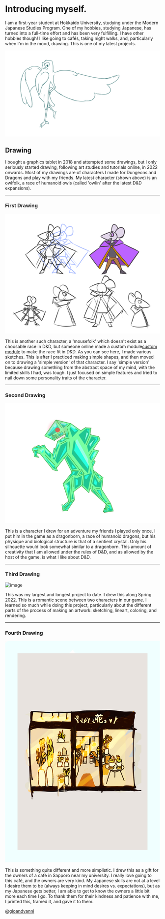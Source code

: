 # Introducing myself.
I am a first-year student at Hokkaido University, studying under the Modern Japanese Studies Program. One of my hobbies, studying Japanese, has turned into a full-time effort and has been very fulfilling. I have other hobbies though! I like going to cafés, taking night walks, and, particularly when I'm in the mood, drawing. This is one of my latest projects.

![image](/img/latest.png)

## Drawing

I bought a graphics tablet in 2018 and attempted some drawings, but I only seriously started drawing, following art studies and tutorials online, in 2022 onwards. Most of my drawings are of characters I made for Dungeons and Dragons and play with my friends. My latest character (shown above) is an owlfolk, a race of humanoid owls (called 'owlin' after the latest D&D expansions).

---

### First Drawing

![image](/img/first.png)

This is another such character, a 'mousefolk' which doesn't exist as a choosable race in D&D, but someone online made a custom module[custom module](https://www.dandwiki.com/wiki/Mousefolk_(5e_Race)) to make the race fit in D&D. As you can see here, I made various sketches. This is after I practiced making simple shapes, and then moved on to drawing a 'simple version' of that character. I say 'simple version' because drawing something from the abstract space of my mind, with the limited skills I had, was tough. I just focused on simple features and tried to nail down some personality traits of the character.

---

### Second Drawing

![image](/img/second.png)

This is a character I drew for an adventure my friends I played only once. I put him in the game as a dragonborn, a race of humanoid dragons, but his physique and biological structure is that of a sentient crystal. Only his silhouette would look somewhat similar to a dragonborn. This amount of creativity that I am allowed under the rules of D&D, and as allowed by the host of the game, is what I like about D&D.

---

### Third Drawing

![image](/img/third.png)

This was my largest and longest project to date. I drew this along Spring 2022. This is a romantic scene between two characters in our game. I learned so much while doing this project, particularly about the different parts of the process of making an artwork: sketching, lineart, coloring, and rendering.

---

### Fourth Drawing

![image](/img/fourth.png)

This is something quite different and more simplistic. I drew this as a gift for the owners of a café in Sapporo near my university. I really love going to this café, and the owners are very kind. My Japanese skills are not at a level I desire them to be (always keeping in mind desires vs. expectations), but as my Japanese gets better, I am able to get to know the owners a little bit more each time I go. To thank them for their kindness and patience with me, I printed this, framed it, and gave it to them.

[@gioandvanni](https://twitter.com/gioandvanni)